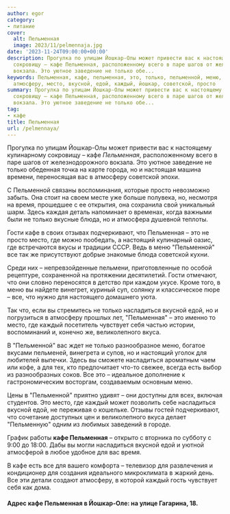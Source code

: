 ```yaml
---
author: egor
category:
- питание
cover:
  alt: Пельменная
  image: 2023/11/pelmennaja.jpg
date: '2023-11-24T09:00:00+00:00'
description: Прогулка по улицам Йошкар-Олы может привести вас к настоящему кулинарному
  сокровищу – кафе Пельменная, расположенному всего в паре шагов от железнодорожного
  вокзала. Это уютное заведение не только обе...
keywords: Пельменная, кафе, пельменная, это, только, пельменной, меню, насладиться,
  атмосферу, место, вкусной, едой, каждый, йошкар, советской, просто
summary: Прогулка по улицам Йошкар-Олы может привести вас к настоящему кулинарному
  сокровищу – кафе Пельменная, расположенному всего в паре шагов от железнодорожного
  вокзала. Это уютное заведение не только обе...
tag:
- кафе
title: Пельменная
url: /pelmennaya/
---
```


Прогулка по улицам Йошкар-Олы может привести вас к настоящему кулинарному сокровищу – кафе _Пельменная_, расположенному всего в паре шагов от железнодорожного вокзала. Это уютное заведение не только обеденная точка на карте города, но и настоящая машина времени, переносящая вас в атмосферу советской эпохи.

С Пельменной связаны воспоминания, которые просто невозможно забыть. Она стоит на своем месте уже больше полувека, но, несмотря на время, прошедшее с ее открытия, она сохранила свой уникальный шарм. Здесь каждая деталь напоминает о временах, когда важными были не только вкусные блюда, но и атмосфера душевной теплоты.

Гости кафе в своих отзывах подчеркивают, что Пельменная – это не просто место, где можно пообедать, а настоящий кулинарный оазис, где встречаются вкусы и традиции СССР. Ведь в меню "Пельменной" все так же присутствуют добрые знакомые блюда советской кухни.

Среди них – непревзойденные пельмени, приготовленные по особой рецептуре, сохраненной на протяжении десятилетий. Гости отмечают, что они словно переносятся в детство при каждом укусе. Кроме того, в меню вы найдете винегрет, куриный суп, солянку и классическое пюре – все, что нужно для настоящего домашнего уюта.

Так что, если вы стремитесь не только насладиться вкусной едой, но и погрузиться в атмосферу прошлых лет, "Пельменная" – это именно то место, где каждый посетитель чувствует себя частью истории, воспоминаний и, конечно же, великолепного вкуса.

В "Пельменной" вас ждет не только разнообразное меню, богатое вкусами пельменей, винегрета и супов, но и настоящий уголок для любителей выпечки. Здесь вы сможете насладиться ароматным чаем или кофе, а для тех, кто предпочитает что-то свежее, всегда есть выбор из разнообразных соков. Все это – идеальное дополнение к гастрономическим восторгам, создаваемым основным меню.

Цены в "Пельменной" приятно удивят – они доступны для всех, включая студентов. Это место, где каждый может позволить себе насладиться вкусной едой, не переживая о кошельке. Отзывы гостей подчеркивают, что сочетание доступных цен и великолепного вкуса делает "Пельменную" одним из любимых заведений в городе.

График работы **кафе Пельменная** – открыто с вторника по субботу с 9:00 до 18:00. Дабы вы могли насладиться вкусной едой и уютной атмосферой в любое удобное для вас время.

В кафе есть все для вашего комфорта – телевизор для развлечения и кондиционер для создания идеального микроклимата в жаркий день. Все эти детали создают атмосферу, в которой каждый гость чувствует себя как дома.

#### Адрес кафе Пельменная в Йошкар-Оле: на улице Гагарина, 18.